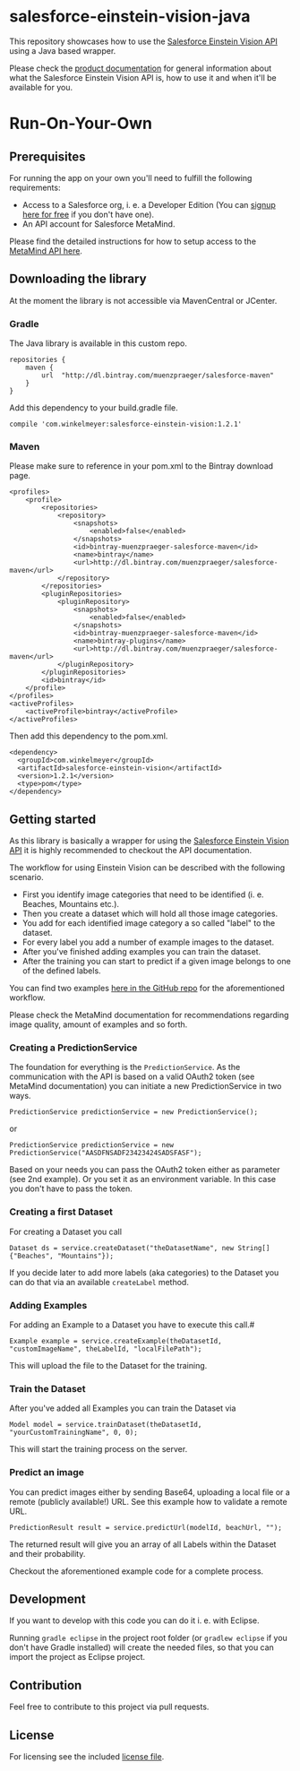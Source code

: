 # salesforce-einstein-vision-java

This repository showcases how to use the [Salesforce Einstein Vision API](https://metamind.readme.io/) using a Java based wrapper.

Please check the [product documentation](https://metamind.readme.io/) for general information about what the Salesforce Einstein Vision API is, how to use it and when it'll be available for you.


# Run-On-Your-Own

## Prerequisites

For running the app on your own you'll need to fulfill the following requirements:
* Access to a Salesforce org, i. e. a Developer Edition (You can [signup here for free](https://developer.salesforce.com/signup) if you don't have one).
* An API account for Salesforce MetaMind.

Please find the detailed instructions for how to setup access to the [MetaMind API here](https://metamind.readme.io/docs/what-you-need-to-call-api).

## Downloading the library

At the moment the library is not accessible via MavenCentral or JCenter.

### Gradle

The Java library is available in this custom repo.

```
repositories {
    maven {
        url  "http://dl.bintray.com/muenzpraeger/salesforce-maven" 
    }
}
```

Add this dependency to your build.gradle file.

```
compile 'com.winkelmeyer:salesforce-einstein-vision:1.2.1'
```

### Maven

Please make sure to reference in your pom.xml to the Bintray download page.

```
<profiles>
    <profile>
        <repositories>
            <repository>
                <snapshots>
                    <enabled>false</enabled>
                </snapshots>
                <id>bintray-muenzpraeger-salesforce-maven</id>
                <name>bintray</name>
                <url>http://dl.bintray.com/muenzpraeger/salesforce-maven</url>
            </repository>
        </repositories>
        <pluginRepositories>
            <pluginRepository>
                <snapshots>
                    <enabled>false</enabled>
                </snapshots>
                <id>bintray-muenzpraeger-salesforce-maven</id>
                <name>bintray-plugins</name>
                <url>http://dl.bintray.com/muenzpraeger/salesforce-maven</url>
            </pluginRepository>
        </pluginRepositories>
        <id>bintray</id>
    </profile>
</profiles>
<activeProfiles>
    <activeProfile>bintray</activeProfile>
</activeProfiles>
```

Then add this dependency to the pom.xml.

```
<dependency>
  <groupId>com.winkelmeyer</groupId>
  <artifactId>salesforce-einstein-vision</artifactId>
  <version>1.2.1</version>
  <type>pom</type>
</dependency>
```

## Getting started

As this library is basically a wrapper for using the [Salesforce Einstein Vision API](https://metamind.readme.io/) it is highly recommended to checkout the API documentation.

The workflow for using Einstein Vision can be described with the following scenario.

* First you identify image categories that need to be identified (i. e. Beaches, Mountains etc.).
* Then you create a dataset which will hold all those image categories.
* You add for each identified image category a so called "label" to the dataset.
* For every label you add a number of example images to the dataset.
* After you've finished adding examples you can train the dataset.
* After the training you can start to predict if a given image belongs to one of the defined labels.

You can find two examples [here in the GitHub repo](https://github.com/muenzpraeger/salesforce-einstein-vision-java/tree/master/src/test/java/com/winkelmeyer/salesforce/einsteinvision/tests) for the aforementioned workflow.

Please check the MetaMind documentation for recommendations regarding image quality, amount of examples and so forth.

### Creating a PredictionService

The foundation for everything is the `PredictionService`. As the communication with the API is based on a valid OAuth2 token (see MetaMind documentation) you can initiate a new PredictionService in two ways.

```
PredictionService predictionService = new PredictionService();
```
or
```
PredictionService predictionService = new PredictionService("AASDFNSADF23423424SADSFASF");
```

Based on your needs you can pass the OAuth2 token either as parameter (see 2nd example). Or you set it as an environment variable. In this case you don't have to pass the token.

### Creating a first Dataset

For creating a Dataset you call
```
Dataset ds = service.createDataset("theDatasetName", new String[]{"Beaches", "Mountains"});
```
If you decide later to add more labels (aka categories) to the Dataset you can do that via an available `createLabel` method.

### Adding Examples

For adding an Example to a Dataset you have to execute this call.#
```
Example example = service.createExample(theDatasetId, "customImageName", theLabelId, "localFilePath");
```
This will upload the file to the Dataset for the training.

### Train the Dataset

After you've added all Examples you can train the Dataset via
```
Model model = service.trainDataset(theDatasetId, "yourCustomTrainingName", 0, 0);
```
This will start the training process on the server.

### Predict an image

You can predict images either by sending Base64, uploading a local file or a remote (publicly available!) URL. See this example how to validate a remote URL.

```
PredictionResult result = service.predictUrl(modelId, beachUrl, "");
```

The returned result will give you an array of all Labels within the Dataset and their probability.

Checkout the aforementioned example code for a complete process.

## Development

If you want to develop with this code you can do it i. e. with Eclipse.

Running `gradle eclipse` in the project root folder (or `gradlew eclipse` if you don't have Gradle installed) will create the needed files, so that you can import the project as Eclipse project.

## Contribution

Feel free to contribute to this project via pull requests.

## License

For licensing see the included [license file](https://github.com/muenzpraeger/salesforce-einstein-vision-java/blob/master/LICENSE.md).
